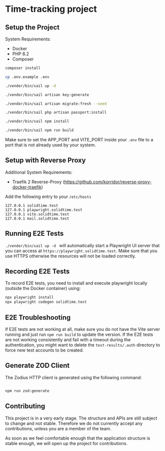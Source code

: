 # Time-tracking project

## Setup the Project

System Requirements:
* Docker
* PHP 8.2
* Composer

```bash
composer install

cp .env.example .env

./vendor/bin/sail up -d

./vendor/bin/sail artisan key:generate

./vendor/bin/sail artisan migrate:fresh --seed

./vendor/bin/sail php artisan passport:install

./vendor/bin/sail npm install

./vendor/bin/sail npm run build

```

Make sure to set the APP_PORT and VITE_PORT inside your `.env` file to a port that is not already used by your system.

## Setup with Reverse Proxy

Additional System Requirements:
* Traefik 2 Reverse-Proxy (https://github.com/korridor/reverse-proxy-docker-traefik)

Add the following entry to your `/etc/hosts`

```
127.0.0.1 solidtime.test
127.0.0.1 playwright.solidtime.test
127.0.0.1 vite.solidtime.test
127.0.0.1 mail.solidtime.test
```

## Running E2E Tests

`./vendor/bin/sail up -d ` will automatically start a Playwright UI server that you can access at `https://playwright.solidtime.test`. 
Make sure that you use HTTPS otherwise the resources will not be loaded correctly.

## Recording E2E Tests

To record E2E tests, you need to install and execute playwright locally (outside the Docker container) using: 

```bash
npx playwright install
npx playwright codegen solidtime.test
``` 

## E2E Troubleshooting

If E2E tests are not working at all, make sure you do not have the Vite server running and just run `npm run build` to update the version.
If the E2E tests are not working consistently and fail with a timeout during the authentication, you might want to delete the `test-results/.auth` directory to force new test accounts to be created.

## Generate ZOD Client

The Zodius HTTP client is generated using the following command:

```bash

npm run zod:generate
```

## Contributing

This project is in a very early stage. The structure and APIs are still subject to change and not stable. 
Therefore we do not currently accept any contributions, unless you are a member of the team.

As soon as we feel comfortable enough that the application structure is stable enough, we will open up the project for contributions.

